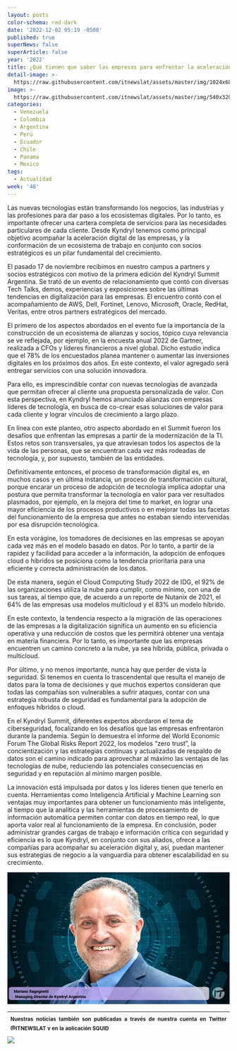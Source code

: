 ```yaml
---
layout: posts
color-schema: red-dark
date: '2022-12-02 05:19 -0500'
published: true
superNews: false
superArticle: false
year: '2022'
title: ¿Qué tienen que saber las empresas para enfrentar la aceleración digital?
detail-image: >-
  https://raw.githubusercontent.com/itnewslat/assets/master/img/1024x680/Mariano-Ragognetti-g.jpg
image: >-
  https://raw.githubusercontent.com/itnewslat/assets/master/img/540x320/Mariano-Ragognetti-p.jpg
categories:
  - Venezuela
  - Colombia
  - Argentina
  - Perú
  - Ecuador
  - Chile
  - Panama
  - Mexico
tags:
  - Actualidad
week: '48'
---
```

Las nuevas tecnologías están transformando los negocios, las industrias y las profesiones para dar paso a los ecosistemas digitales. Por lo tanto, es importante ofrecer una cartera completa de servicios para las necesidades particulares de cada cliente. Desde Kyndryl tenemos como principal objetivo acompañar la aceleración digital de las empresas, y la conformación de un ecosistema de trabajo en conjunto con socios estratégicos es un pilar fundamental del crecimiento.

El pasado 17 de noviembre recibimos en nuestro campus a partners y socios estratégicos con motivo de la primera edición del Kyndryl Summit Argentina. Se trató de un evento de relacionamiento que contó con diversas Tech Talks, demos, experiencias y exposiciones sobre las últimas tendencias en digitalización para las empresas. El encuentro contó con el acompañamiento de AWS, Dell, Fortinet, Lenovo, Microsoft, Oracle, RedHat, Veritas, entre otros partners estratégicos del mercado.

El primero de los aspectos abordados en el evento fue la importancia de la construcción de un ecosistema de alianzas y socios, tópico cuya relevancia se ve reflejada, por ejemplo, en la encuesta anual 2022 de Gartner, realizada a CFOs y líderes financieros a nivel global. Dicho estudio indica que el 78% de los encuestados planea mantener o aumentar las inversiones digitales en los próximos dos años. En este contexto, el valor agregado será entregar servicios con una solución innovadora.

Para ello, es imprescindible contar con nuevas tecnologías de avanzada que permitan ofrecer al cliente una propuesta personalizada de valor. Con esta perspectiva, en Kyndryl hemos anunciado alianzas con empresas líderes de tecnología, en busca de co-crear esas soluciones de valor para cada cliente y lograr vínculos de crecimiento a largo plazo.

En línea con este planteo, otro aspecto abordado en el Summit fueron los desafíos que enfrentan las empresas a partir de la modernización de la TI. Estos retos son transversales, ya que atraviesan todos los aspectos de la vida de las personas, que se encuentran cada vez más rodeadas de tecnología, y, por supuesto, también de las entidades.

Definitivamente entonces, el proceso de transformación digital es, en muchos casos y en última instancia, un proceso de transformación cultural, porque encarar un proceso de adopción de tecnología implica adoptar una postura que permita transformar la tecnología en valor para ver resultados plasmados, por ejemplo, en la mejora del time to market, en lograr una mayor eficiencia de los procesos productivos o en mejorar todas las facetas del funcionamiento de la empresa que antes no estaban siendo intervenidas por esa disrupción tecnológica.

En esta vorágine, los tomadores de decisiones en las empresas se apoyan cada vez más en el modelo basado en datos. Por lo tanto, a partir de la rapidez y facilidad para acceder a la información, la adopción de enfoques cloud o híbridos se posiciona como la tendencia prioritaria para una eficiente y correcta administración de los datos.

De esta manera, según el Cloud Computing Study 2022 de IDG, el 92% de las organizaciones utiliza la nube para cumplir, como mínimo, con una de sus tareas, al tiempo que, de acuerdo a un reporte de Nutanix de 2021, el 64% de las empresas usa modelos multicloud y el 83% un modelo híbrido.

En este contexto, la tendencia respecto a la migración de las operaciones de las empresas a la digitalización significa un aumento en su eficiencia operativa y una reducción de costos que les permitirá obtener una ventaja en materia financiera. Por lo tanto, es importante que las empresas encuentren un camino concreto a la nube, ya sea híbrida, pública, privada o multicloud.

Por último, y no menos importante, nunca hay que perder de vista la seguridad. Si tenemos en cuenta lo trascendental que resulta el manejo de datos para la toma de decisiones y que muchos expertos consideran que todas las compañías son vulnerables a sufrir ataques, contar con una estrategia robusta de seguridad es fundamental para la adopción de enfoques híbridos o cloud.

En el Kyndryl Summit, diferentes expertos abordaron el tema de ciberseguridad, focalizando en los desafíos que las empresas enfrentaron durante la pandemia. Según lo demuestra el informe del World Economic Forum The Global Risks Report 2022, los modelos “zero trust”, la concientización y las estrategias continuas y actualizadas de respaldo de datos son el camino indicado para aprovechar al máximo las ventajas de las tecnologías de nube, reduciendo las potenciales consecuencias en seguridad y en reputación al mínimo margen posible.

La innovación está impulsada por datos y los líderes tienen que tenerlo en cuenta. Herramientas como Inteligencia Artificial y Machine Learning son ventajas muy importantes para obtener un funcionamiento más inteligente, al tiempo que la analítica y las herramientas de procesamiento de información automática permiten contar con datos en tiempo real, lo que aporta valor real al funcionamiento de la empresa.
En conclusión, poder administrar grandes cargas de trabajo e información crítica con seguridad y eficiencia es lo que Kyndryl, en conjunto con sus aliados, ofrece a las compañías para acompañar su aceleración digital y, así, puedan mantener sus estrategias de negocio a la vanguardia para obtener escalabilidad en su crecimiento.

![](https://raw.githubusercontent.com/itnewslat/assets/master/img/540x320/Mariano-Ragognetti-p.jpg)

<table style="height: 42px;" width="569">
<tbody>
<tr>
<td style="text-align: justify;"><sub><strong>Nuestras noticias también son publicadas a través de nuestra cuenta en Twitter <a href="https://twitter.com/itnewslat?lang=es">@ITNEWSLAT</a> y en la aplicación <a href="https://squidapp.co/en/">SQUID</a></strong></sub></td>
</tr>
</tbody>
</table>

<img src="https://tracker.metricool.com/c3po.jpg?hash=56f88a41e39ab42c063cc51676587a04"/>
